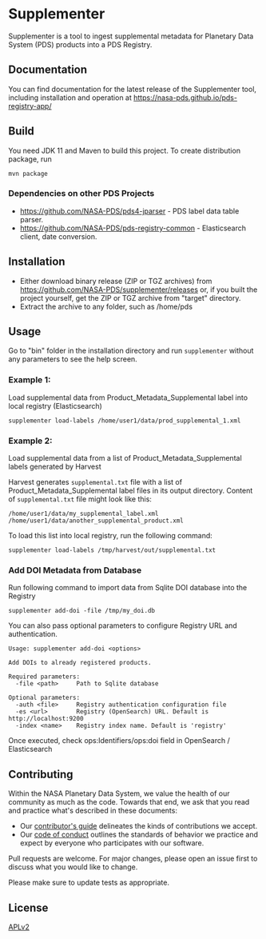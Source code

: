 # Supplementer

Supplementer is a tool to ingest supplemental metadata for Planetary Data System (PDS) products into a PDS Registry. 


## Documentation

You can find documentation for the latest release of the Supplementer tool, including installation and operation 
at https://nasa-pds.github.io/pds-registry-app/




## Build

You need JDK 11 and Maven to build this project. To create distribution package, run
```
mvn package
```

### Dependencies on other PDS Projects

- https://github.com/NASA-PDS/pds4-jparser - PDS label data table parser.
- https://github.com/NASA-PDS/pds-registry-common - Elasticsearch client, date conversion.

## Installation

- Either download binary release (ZIP or TGZ archives) from https://github.com/NASA-PDS/supplementer/releases
or, if you built the project yourself, get the ZIP or TGZ archive from "target" directory.
- Extract the archive to any folder, such as /home/pds


## Usage

Go to "bin" folder in the installation directory and run `supplementer` without any parameters to see the help screen.


### Example 1: 

Load supplemental data from Product_Metadata_Supplemental label into local registry (Elasticsearch)
```
supplementer load-labels /home/user1/data/prod_supplemental_1.xml
```

### Example 2: 

Load supplemental data from a list of Product_Metadata_Supplemental labels generated by Harvest

Harvest generates `supplemental.txt` file with a list of Product_Metadata_Supplemental label files in its output directory. Content of `supplemental.txt` file might look like this:
```
/home/user1/data/my_supplemental_label.xml
/home/user1/data/another_supplemental_product.xml
```

To load this list into local registry, run the following command:
```
supplementer load-labels /tmp/harvest/out/supplemental.txt
```

### Add DOI Metadata from Database

Run following command to import data from Sqlite DOI database into the Registry

```
supplementer add-doi -file /tmp/my_doi.db
```

You can also pass optional parameters to configure Registry URL and authentication.

```
Usage: supplementer add-doi <options>

Add DOIs to already registered products.

Required parameters:
  -file <path>     Path to Sqlite database

Optional parameters:
  -auth <file>     Registry authentication configuration file
  -es <url>        Registry (OpenSearch) URL. Default is http://localhost:9200
  -index <name>    Registry index name. Default is 'registry'
```

Once executed, check ops:Identifiers/ops:doi field in OpenSearch / Elasticsearch

## Contributing

Within the NASA Planetary Data System, we value the health of our community as much as the code. Towards that end, we ask that you read and practice what's described in these documents:

-   Our [contributor's guide](https://github.com/NASA-PDS/.github/blob/main/CONTRIBUTING.md) delineates the kinds of contributions we accept.
-   Our [code of conduct](https://github.com/NASA-PDS/.github/blob/main/CODE_OF_CONDUCT.md) outlines the standards of behavior we practice and expect by everyone who participates with our software.

Pull requests are welcome. For major changes, please open an issue first to discuss what you would like to change.


Please make sure to update tests as appropriate.

## License

[APLv2](https://www.apache.org/licenses/LICENSE-2.0)
